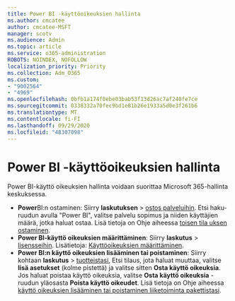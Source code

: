 ```yaml
---
title: Power BI -käyttöoikeuksien hallinta
ms.author: cmcatee
author: cmcatee-MSFT
manager: scotv
ms.audience: Admin
ms.topic: article
ms.service: o365-administration
ROBOTS: NOINDEX, NOFOLLOW
localization_priority: Priority
ms.collection: Adm_O365
ms.custom:
- "9002564"
- "4969"
ms.openlocfilehash: 0bfb1a174f0ebe03bab53f13d26ac7af240fe7ce
ms.sourcegitcommit: 0338332a70fec9bd1e81b26e1933a5d0e3f261b6
ms.translationtype: MT
ms.contentlocale: fi-FI
ms.lasthandoff: 09/29/2020
ms.locfileid: "48307098"
---
```

# <a name="power-bi-license-management"></a>Power BI -käyttöoikeuksien hallinta

Power BI-käyttö oikeuksien hallinta voidaan suorittaa Microsoft 365-hallinta keskuksessa.

- **Power**BI:n ostaminen: Siirry **laskutuksen** \> [ostos palveluihin](https://go.microsoft.com/fwlink/p/?linkid=868433). Etsi haku-ruudun avulla "Power BI", valitse palvelu sopimus ja niiden käyttäjien määrä, jotka haluat ostaa. Lisä tietoja on Ohje aiheessa [toisen tila uksen ostaminen](https://docs.microsoft.com/microsoft-365/commerce/try-or-buy-microsoft-365\#buy-a-different-subscription).
- **Power BI-käyttö oikeuksien määrittäminen**: Siirry **laskutus**  >  [lisensseihin](https://go.microsoft.com/fwlink/p/?linkid=842264). Lisätietoja: [Käyttöoikeuksien määrittäminen](https://docs.microsoft.com/microsoft-365/admin/manage/assign-licenses-to-users).
- **Power BI:n käyttö oikeuksien lisääminen tai poistaminen**: Siirry kohtaan **laskutus**  >  [tuotteistasi](https://go.microsoft.com/fwlink/p/?linkid=842054), Etsi tilaus, jota haluat muuttaa, valitse **lisä asetukset** (kolme pistettä) ja valitse sitten **Osta käyttö oikeuksia**. Jos haluat poistaa käyttö oikeuksia, valitse **Osta käyttö oikeuksia** -ruudun yläosasta **Poista käyttö oikeudet**. Lisä tietoja on Ohje aiheessa [käyttö oikeuksien lisääminen tai poistaminen liiketoiminta pakettistasi](https://docs.microsoft.com/microsoft-365/commerce/licenses/buy-licenses#add-or-remove-licenses-for-your-business-subscription).